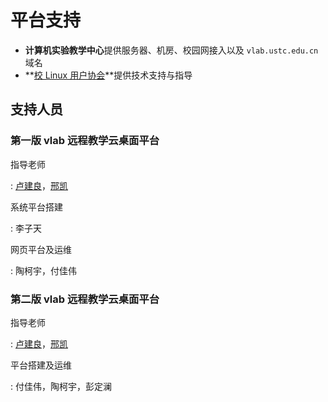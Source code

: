 # 平台支持

- **计算机实验教学中心**提供服务器、机房、校园网接入以及 `vlab.ustc.edu.cn` 域名
- **[校 Linux 用户协会](https://lug.ustc.edu.cn/)**提供技术支持与指导

## 支持人员

### 第一版 vlab 远程教学云桌面平台

指导老师

: [卢建良](mailto:lujl@ustc.edu.cn)，[邢凯](mailto:kxing@ustc.edu.cn)

系统平台搭建

: 李子天

网页平台及运维

: 陶柯宇，付佳伟

### 第二版 vlab 远程教学云桌面平台

指导老师

: [卢建良](mailto:lujl@ustc.edu.cn)，[邢凯](mailto:kxing@ustc.edu.cn)

平台搭建及运维

: 付佳伟，陶柯宇，彭定澜 
